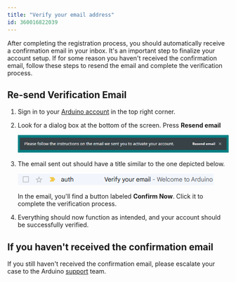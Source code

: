 ```yaml
---
title: "Verify your email address"
id: 360016822039
---
```


After completing the registration process, you should automatically receive a confirmation email in your inbox. It's an important step to finalize your account setup. If for some reason you haven't received the confirmation email, follow these steps to resend the email and complete the verification process.

## Re-send Verification Email

1. Sign in to your [Arduino account](https://www.arduino.cc/) in the top right corner.

1. Look for a dialog box at the bottom of the screen. Press **Resend email**

    ![Resend mail dialog](img/resend-email-dialog.png)

1. The email sent out should have a title similar to the one depicted below.

    ![Verification email](img/Verification-Email.png)

    In the email, you'll find a button labeled **Confirm Now**. Click it to complete the verification process.

1. Everything should now function as intended, and your account should be successfully verified.

## If you haven't received the confirmation email

If you still haven't received the confirmation email, please escalate your case to the Arduino [support](https://www.arduino.cc/en/contact-us) team.